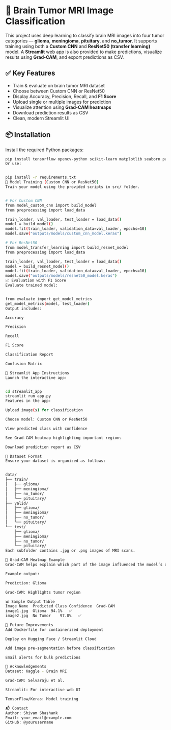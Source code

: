 # 🧠 Brain Tumor MRI Image Classification

This project uses deep learning to classify brain MRI images into four tumor categories — **glioma**, **meningioma**, **pituitary**, and **no_tumor**. It supports training using both a **Custom CNN** and **ResNet50 (transfer learning)** model. A **Streamlit** web app is also provided to make predictions, visualize results using **Grad-CAM**, and export predictions as CSV.

## ✅ Key Features

- Train & evaluate on brain tumor MRI dataset
- Choose between Custom CNN or ResNet50
- Display Accuracy, Precision, Recall, and **F1 Score**
- Upload single or multiple images for prediction
- Visualize attention using **Grad-CAM heatmaps**
- Download prediction results as CSV
- Clean, modern Streamlit UI

## 📦 Installation

Install the required Python packages:

```bash
pip install tensorflow opencv-python scikit-learn matplotlib seaborn pandas streamlit
Or use:


pip install -r requirements.txt
🧠 Model Training (Custom CNN or ResNet50)
Train your model using the provided scripts in src/ folder.


# For Custom CNN
from model_custom_cnn import build_model
from preprocessing import load_data

train_loader, val_loader, test_loader = load_data()
model = build_model()
model.fit(train_loader, validation_data=val_loader, epochs=10)
model.save("outputs/models/custom_cnn_model.keras")

# For ResNet50
from model_transfer_learning import build_resnet_model
from preprocessing import load_data

train_loader, val_loader, test_loader = load_data()
model = build_resnet_model()
model.fit(train_loader, validation_data=val_loader, epochs=10)
model.save("outputs/models/resnet50_model.keras")
📈 Evaluation with F1 Score
Evaluate trained model:


from evaluate import get_model_metrics
get_model_metrics(model, test_loader)
Output includes:

Accuracy

Precision

Recall

F1 Score

Classification Report

Confusion Matrix

🚀 Streamlit App Instructions
Launch the interactive app:


cd streamlit_app
streamlit run app.py
Features in the app:

Upload image(s) for classification

Choose model: Custom CNN or ResNet50

View predicted class with confidence

See Grad-CAM heatmap highlighting important regions

Download prediction report as CSV

📁 Dataset Format
Ensure your dataset is organized as follows:


data/
├── train/
│   ├── glioma/
│   ├── meningioma/
│   ├── no_tumor/
│   └── pituitary/
├── valid/
│   ├── glioma/
│   ├── meningioma/
│   ├── no_tumor/
│   └── pituitary/
└── test/
    ├── glioma/
    ├── meningioma/
    ├── no_tumor/
    └── pituitary/
Each subfolder contains .jpg or .png images of MRI scans.

🎨 Grad-CAM Heatmap Example
Grad-CAM helps explain which part of the image influenced the model’s decision.

Example output:

Prediction: Glioma

Grad-CAM: Highlights tumor region

📊 Sample Output Table
Image Name	Predicted Class	Confidence	Grad-CAM
image1.jpg	Glioma	94.1%	✅
image2.jpg	No Tumor	97.8%	✅

🔧 Future Improvements
Add Dockerfile for containerized deployment

Deploy on Hugging Face / Streamlit Cloud

Add image pre-segmentation before classification

Email alerts for bulk predictions

🤝 Acknowledgements
Dataset: Kaggle - Brain MRI

Grad-CAM: Selvaraju et al.

Streamlit: For interactive web UI

TensorFlow/Keras: Model training

📬 Contact
Author: Shivam Shashank
Email: your_email@example.com
GitHub: @yourusername
```

